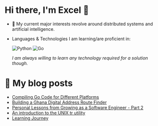# Hi there, I'm Excel 👋

- 🌱 My current major interests revolve around distributed systems and artificial intelligence.
- Languages & Technologies I am learning/are proficient in:

  ![Python](https://img.shields.io/badge/python-3670A0?style=for-the-badge&logo=python&logoColor=ffdd54) ![Go](https://img.shields.io/badge/go-%2300ADD8.svg?style=for-the-badge&logo=go&logoColor=white)
  
  *I am always willing to learn any technology required for a solution though.*

# 📜 My blog posts
<!-- BLOG-POST-LIST:START -->
- [Compiling Go Code for Different Platforms](https://excel-chukwu.netlify.app/2022/12/21/Compiling-Go-Code-for-Different-Platforms/)
- [Building a Ghana Digital Address Route Finder](https://excel-chukwu.netlify.app/2022/11/06/Building-a-Ghana-Digital-Address-Route-Finder/)
- [Personal Lessons from Growing as a Software Engineer - Part 2](https://excel-chukwu.netlify.app/2022/10/18/Personal-Lessons-from-Growing-as-a-Software-Engineer-2/)
- [An introduction to the UNIX tr utility](https://excel-chukwu.netlify.app/2022/09/21/An-introduction-to-the-UNIX-tr-utility/)
- [Learning Journey](https://excel-chukwu.netlify.app/2022/08/19/Coming-Soon/)
<!-- BLOG-POST-LIST:END -->
